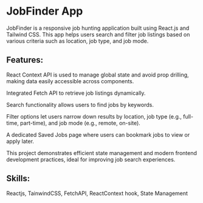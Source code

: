 # JobFinder App

JobFinder is a responsive job hunting application built using React.js and Tailwind CSS. This app helps users search and filter job listings based on various criteria such as location, job type, and job mode.

## Features:

React Context API is used to manage global state and avoid prop drilling, making data easily accessible across components.

Integrated Fetch API to retrieve job listings dynamically.

Search functionality allows users to find jobs by keywords.

Filter options let users narrow down results by location, job type (e.g., full-time, part-time), and job mode (e.g., remote, on-site).

A dedicated Saved Jobs page where users can bookmark jobs to view or apply later.

This project demonstrates efficient state management and modern frontend development practices, ideal for improving job search experiences.

## Skills: 
Reactjs, TainwindCSS, FetchAPI, ReactContext hook, State Management
